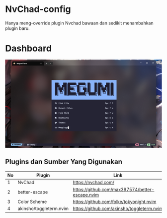 # NvChad-config

Hanya meng-override plugin Nvchad bawaan dan sedikit menambahkan plugin baru.

# Dashboard

![home!](img/dashboard.png)

## Plugins dan Sumber Yang Digunakan

| No  | Plugin                  | Link                                            |
| --- | ----------------------- | ----------------------------------------------- |
| 1   | NvChad                  | https://nvchad.com/                             |
| 2   | better-escape           | https://github.com/max397574/better-escape.nvim |
| 3   | Color Scheme            | https://github.com/folke/tokyonight.nvim        |
| 4   | akinsho/toggleterm.nvim | https://github.com/akinsho/toggleterm.nvim      |
